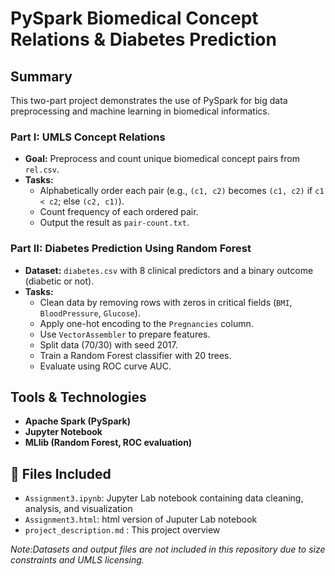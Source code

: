 # PySpark Biomedical Concept Relations & Diabetes Prediction

## Summary
This two-part project demonstrates the use of PySpark for big data preprocessing and machine learning in biomedical informatics.

### Part I: UMLS Concept Relations
- **Goal:** Preprocess and count unique biomedical concept pairs from `rel.csv`.
- **Tasks:**
  - Alphabetically order each pair (e.g., `(c1, c2)` becomes `(c1, c2)` if `c1 < c2`; else `(c2, c1)`).
  - Count frequency of each ordered pair.
  - Output the result as `pair-count.txt`.

### Part II: Diabetes Prediction Using Random Forest
- **Dataset:** `diabetes.csv` with 8 clinical predictors and a binary outcome (diabetic or not).
- **Tasks:**
  - Clean data by removing rows with zeros in critical fields (`BMI`, `BloodPressure`, `Glucose`).
  - Apply one-hot encoding to the `Pregnancies` column.
  - Use `VectorAssembler` to prepare features.
  - Split data (70/30) with seed 2017.
  - Train a Random Forest classifier with 20 trees.
  - Evaluate using ROC curve AUC.

## Tools & Technologies
- **Apache Spark (PySpark)**
- **Jupyter Notebook**
- **MLlib (Random Forest, ROC evaluation)**

## 📁 Files Included
- `Assignment3.ipynb`: Jupyter Lab notebook containing data cleaning, analysis, and visualization   
- `Assignment3.html`: html version of Juputer Lab notebook
- `project_description.md` : This project overview

*Note:Datasets and output files are not included in this repository due to size constraints and UMLS licensing.*
